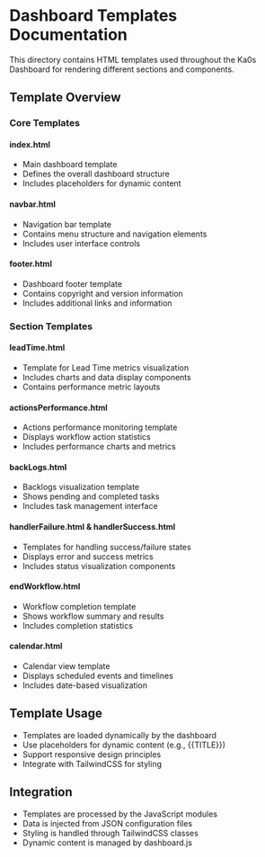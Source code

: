 # Dashboard Templates Documentation

This directory contains HTML templates used throughout the Ka0s Dashboard for rendering different sections and components.

## Template Overview

### Core Templates

#### index.html
- Main dashboard template
- Defines the overall dashboard structure
- Includes placeholders for dynamic content

#### navbar.html
- Navigation bar template
- Contains menu structure and navigation elements
- Includes user interface controls

#### footer.html
- Dashboard footer template
- Contains copyright and version information
- Includes additional links and information

### Section Templates

#### leadTime.html
- Template for Lead Time metrics visualization
- Includes charts and data display components
- Contains performance metric layouts

#### actionsPerformance.html
- Actions performance monitoring template
- Displays workflow action statistics
- Includes performance charts and metrics

#### backLogs.html
- Backlogs visualization template
- Shows pending and completed tasks
- Includes task management interface

#### handlerFailure.html & handlerSuccess.html
- Templates for handling success/failure states
- Displays error and success metrics
- Includes status visualization components

#### endWorkflow.html
- Workflow completion template
- Shows workflow summary and results
- Includes completion statistics

#### calendar.html
- Calendar view template
- Displays scheduled events and timelines
- Includes date-based visualization

## Template Usage

- Templates are loaded dynamically by the dashboard
- Use placeholders for dynamic content (e.g., {{TITLE}})
- Support responsive design principles
- Integrate with TailwindCSS for styling

## Integration

- Templates are processed by the JavaScript modules
- Data is injected from JSON configuration files
- Styling is handled through TailwindCSS classes
- Dynamic content is managed by dashboard.js